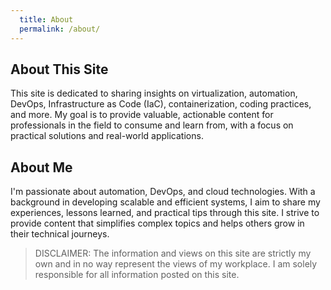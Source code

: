 ```yaml
---
  title: About
  permalink: /about/
---
```


## About This Site

This site is dedicated to sharing insights on virtualization, automation, DevOps, Infrastructure as Code (IaC), containerization, coding practices, and more. My goal is to provide valuable, actionable content for professionals in the field to consume and learn from, with a focus on practical solutions and real-world applications.

## About Me

I'm passionate about automation, DevOps, and cloud technologies. With a background in developing scalable and efficient systems, I aim to share my experiences, lessons learned, and practical tips through this site. I strive to provide content that simplifies complex topics and helps others grow in their technical journeys.

> DISCLAIMER: The information and views on this site are strictly my own and in no way represent the views of my workplace. I am solely responsible for all information posted on this site.
